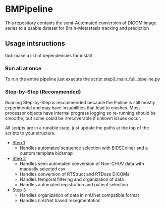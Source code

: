 # BMPipeline

This repository contains the semi-Automated conversion of DICOM image series to a usable dataset for Brain-Metastasis tracking and prediction

## Usage intsructions
tbd: make a list of dependencies for install

### Run all at once
To run the entire pipeline just execute the script step0_main_full_pipeline.py

### Step-by-Step (Recommended)
Running Step-by-Step is recommended because the Pipline is still mostly experimental and may have instabilities that lead to crashes. Most processor objects have internal progress logging so re-running should be smoothe, but some could be irrecoverable if unkown issues occur.

All scripts are in a runable state, just update the paths at the top of the scripts to your structure.

- [Step 1](step1_run_bidscoiner.py)
  - Handles automated sequence selection with BIDSCoiner and a custom template bidsmap
- [Step 2](step2_cleanup_bids_dataset.py)
  - Handles semi automated conversion of Non-CHUV data with manually selected csv
  - Handles conversion of RTStruct and RTDose DICOMs
  - Handles temporal filtering and organization of data
  - Handles automated registration and patient selection
- [Step 3](step3_resegment.py)
  - Handles organization of data in nnUNet compatible format
  - Handles nnUNet based resegmentation